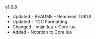 v1.0.8

- Updated - README - Removed TUKUI
- Updated - TOC Formatting
- Changed - main.lua > Core.lua
- Added - Notation to Core.lua

